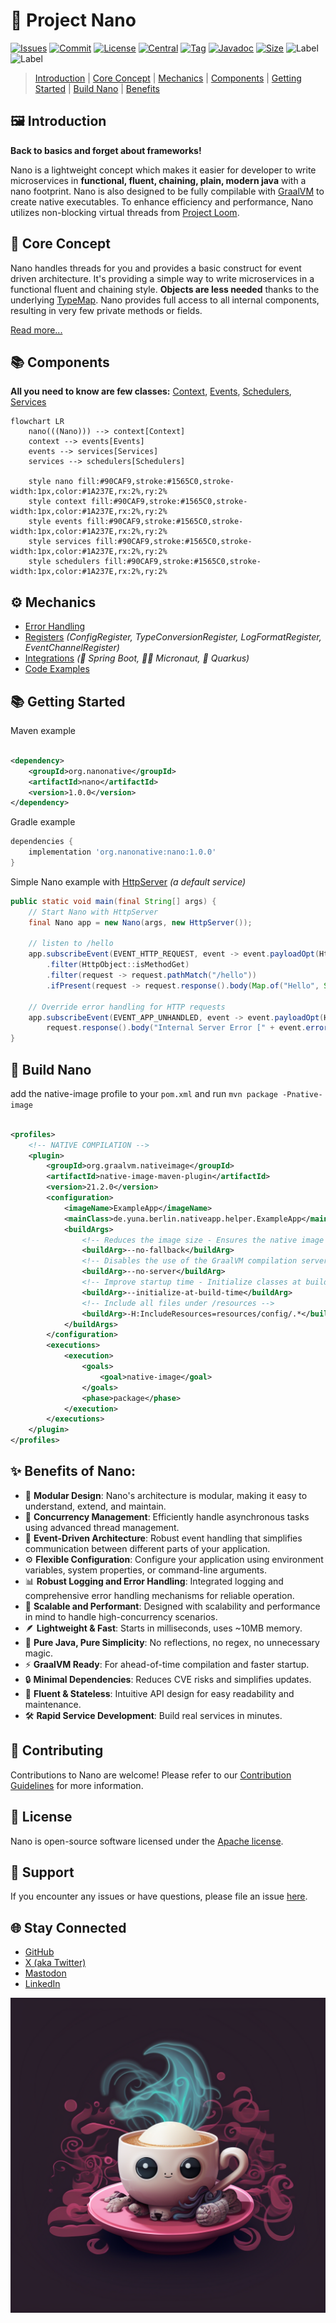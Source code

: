 # 🧬 Project Nano

[//]: # ([![Build][build_shield]][build_link])

[//]: # ([![Maintainable][maintainable_shield]][maintainable_link])

[//]: # ([![Coverage][coverage_shield]][coverage_link])
[![Issues][issues_shield]][issues_link]
[![Commit][commit_shield]][commit_link]
[![License][license_shield]][license_link]
[![Central][central_shield]][central_link]
[![Tag][tag_shield]][tag_link]
[![Javadoc][javadoc_shield]][javadoc_link]
[![Size][size_shield]][size_shield]
![Label][label_shield]
![Label][java_version]

> [Introduction](#-introduction)
> | [Core Concept](#-core-concept)
> | [Mechanics](#-mechanics)
> | [Components](#-components)
> | [Getting Started](#-getting-started)
> | [Build Nano](#-build-nano)
> | [Benefits](#-benefits-of-nano)

## 🖼️ Introduction

**Back to basics and forget about frameworks!**

Nano is a lightweight concept which makes it easier for developer to write microservices in
**functional, fluent, chaining, plain, modern java** with a nano footprint.
Nano is also designed to be fully compilable with [GraalVM](https://www.graalvm.org) to create native executables.
To enhance efficiency and performance, Nano utilizes non-blocking virtual threads from [Project Loom](https://jdk.java.net/loom/).

## 📐 Core Concept

Nano handles threads for you and provides a basic construct for event driven architecture.
It's providing a simple way to write microservices in a functional fluent and chaining style.
**Objects are less needed** thanks to the underlying [TypeMap](https://github.com/YunaBraska/type-map).
Nano provides full access to all internal components, resulting in very few private methods or fields.

[Read more...](docs/info/concept/README.md)

## 📚 Components

**All you need to know are few classes:**
[Context](docs/context/README.md),
[Events](docs/events/README.md),
[Schedulers](docs/schedulers/README.md),
[Services](docs/services/README.md)

```mermaid
flowchart LR
    nano(((Nano))) --> context[Context]
    context --> events[Events]
    events --> services[Services]
    services --> schedulers[Schedulers]
    
    style nano fill:#90CAF9,stroke:#1565C0,stroke-width:1px,color:#1A237E,rx:2%,ry:2%
    style context fill:#90CAF9,stroke:#1565C0,stroke-width:1px,color:#1A237E,rx:2%,ry:2%
    style events fill:#90CAF9,stroke:#1565C0,stroke-width:1px,color:#1A237E,rx:2%,ry:2%
    style services fill:#90CAF9,stroke:#1565C0,stroke-width:1px,color:#1A237E,rx:2%,ry:2%
    style schedulers fill:#90CAF9,stroke:#1565C0,stroke-width:1px,color:#1A237E,rx:2%,ry:2%
```

## ⚙️ Mechanics

* [Error Handling](docs/info/errorhandling/README.md)
* [Registers](docs/registers/README.md) _(ConfigRegister, TypeConversionRegister, LogFormatRegister,
  EventChannelRegister)_
* [Integrations](docs/integrations/README.md) _(🌱 Spring Boot, 🧑‍🚀 Micronaut, 🐸 Quarkus)_
* [Code Examples](src/test/java/org/nanonative/nano/examples)

## 📚 Getting Started

Maven example

```xml

<dependency>
    <groupId>org.nanonative</groupId>
    <artifactId>nano</artifactId>
    <version>1.0.0</version>
</dependency>
```

Gradle example

```groovy
dependencies {
    implementation 'org.nanonative:nano:1.0.0'
}
```

Simple Nano example with [HttpServer](docs/services/httpserver/README.md) _(a default service)_

```java
public static void main(final String[] args) {
    // Start Nano with HttpServer
    final Nano app = new Nano(args, new HttpServer());

    // listen to /hello
    app.subscribeEvent(EVENT_HTTP_REQUEST, event -> event.payloadOpt(HttpObject.class)
        .filter(HttpObject::isMethodGet)
        .filter(request -> request.pathMatch("/hello"))
        .ifPresent(request -> request.response().body(Map.of("Hello", System.getProperty("user.name"))).respond(event)));

    // Override error handling for HTTP requests
    app.subscribeEvent(EVENT_APP_UNHANDLED, event -> event.payloadOpt(HttpObject.class).ifPresent(request ->
        request.response().body("Internal Server Error [" + event.error().getMessage() + "]").statusCode(500).respond(event)));
}
```

## 🔨 Build Nano

add the native-image profile to your `pom.xml` and run `mvn package -Pnative-image`

```xml

<profiles>
    <!-- NATIVE COMPILATION -->
    <plugin>
        <groupId>org.graalvm.nativeimage</groupId>
        <artifactId>native-image-maven-plugin</artifactId>
        <version>21.2.0</version>
        <configuration>
            <imageName>ExampleApp</imageName>
            <mainClass>de.yuna.berlin.nativeapp.helper.ExampleApp</mainClass>
            <buildArgs>
                <!-- Reduces the image size - Ensures the native image doesn't include the JVM as a fallback option -->
                <buildArg>--no-fallback</buildArg>
                <!-- Disables the use of the GraalVM compilation server -->
                <buildArg>--no-server</buildArg>
                <!-- Improve startup time - Initialize classes at build time rather than at runtime -->
                <buildArg>--initialize-at-build-time</buildArg>
                <!-- Include all files under /resources -->
                <buildArg>-H:IncludeResources=resources/config/.*</buildArg>
            </buildArgs>
        </configuration>
        <executions>
            <execution>
                <goals>
                    <goal>native-image</goal>
                </goals>
                <phase>package</phase>
            </execution>
        </executions>
    </plugin>
</profiles>
```

## ✨ Benefits of Nano:

* 🧩 **Modular Design**: Nano's architecture is modular, making it easy to understand, extend, and maintain.
* 🧵 **Concurrency Management**: Efficiently handle asynchronous tasks using advanced thread management.
* 📡 **Event-Driven Architecture**: Robust event handling that simplifies communication between different parts of your
  application.
* ⚙️ **Flexible Configuration**: Configure your application using environment variables, system properties, or
  command-line
  arguments.
* 📊 **Robust Logging and Error Handling**: Integrated logging and comprehensive error handling mechanisms for reliable
  operation.
* 🚀 **Scalable and Performant**: Designed with scalability and performance in mind to handle high-concurrency scenarios.
* 🪶 **Lightweight & Fast**: Starts in milliseconds, uses ~10MB memory.
* 🌿 **Pure Java, Pure Simplicity**: No reflections, no regex, no unnecessary magic.
* ⚡ **GraalVM Ready**: For ahead-of-time compilation and faster startup.
* 🔒 **Minimal Dependencies**: Reduces CVE risks and simplifies updates.
* 🌊 **Fluent & Stateless**: Intuitive API design for easy readability and maintenance.
* 🛠️ **Rapid Service Development**: Build real services in minutes.

## 🤝 Contributing

Contributions to Nano are welcome! Please refer to our [Contribution Guidelines](CONTRIBUTING.md) for more information.

## 📜 License

Nano is open-source software licensed under the [Apache license](LICENSE).

## 🙋‍ Support

If you encounter any issues or have questions, please file an
issue [here](https://github.com/nanonative/nano/issues/new/choose).

## 🌐 Stay Connected

* [GitHub](https://github.com/NanoNative)
* [X (aka Twitter)](https://twitter.com/YunaMorgenstern)
* [Mastodon](https://hachyderm.io/@LunaFreyja)
* [LinkedIn](https://www.linkedin.com/in/yuna-morgenstern-6662a5145/)

![tiny_java_logo](src/test/resources/tiny_java.png)


[build_shield]: https://github.com/nanonative/nano/workflows/MVN_RELEASE/badge.svg

[build_link]: https://github.com/nanonative/nano/actions?query=workflow%3AMVN_RELEASE

[maintainable_shield]: https://img.shields.io/codeclimate/maintainability/nanonative/nano?style=flat-square

[maintainable_link]: https://codeclimate.com/github/nanonative/nano/maintainability

[coverage_shield]: https://img.shields.io/codeclimate/coverage/nanonative/nano?style=flat-square

[coverage_link]: https://codeclimate.com/github/nanonative/nano/test_coverage

[issues_shield]: https://img.shields.io/github/issues/nanonative/nano?style=flat-square

[issues_link]: https://github.com/nanonative/nano/issues/new/choose

[commit_shield]: https://img.shields.io/github/last-commit/nanonative/nano?style=flat-square

[commit_link]: https://github.com/nanonative/nano/commits/main

[license_shield]: https://img.shields.io/github/license/nanonative/nano?style=flat-square

[license_link]: https://github.com/nanonative/nano/blob/main/LICENSE

[dependency_shield]: https://img.shields.io/librariesio/github/nanonative/nano?style=flat-square

[dependency_link]: https://libraries.io/github/nanonative/nano

[central_shield]: https://img.shields.io/maven-central/v/org.nanonative/nano?style=flat-square

[central_link]:https://search.maven.org/artifact/org.nanonative/nano

[tag_shield]: https://img.shields.io/github/v/tag/nanonative/nano?style=flat-square

[tag_link]: https://github.com/nanonative/nano/releases

[javadoc_shield]: https://javadoc.io/badge2/org.nanonative/nano/javadoc.svg?style=flat-square

[javadoc_link]: https://javadoc.io/doc/org.nanonative/nano

[size_shield]: https://img.shields.io/github/repo-size/nanonative/nano?style=flat-square

[label_shield]: https://img.shields.io/badge/Yuna-QueenInside-blueviolet?style=flat-square

[gitter_shield]: https://img.shields.io/gitter/room/nanonative/nano?style=flat-square

[gitter_link]: https://gitter.im/nano/Lobby

[java_version]: https://img.shields.io/badge/java-21-blueviolet?style=flat-square



